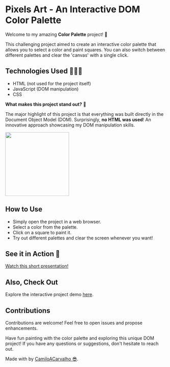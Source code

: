 # Pixels Art - An Interactive DOM Color Palette

Welcome to my amazing **Color Palette** project! 🎨

This challenging project aimed to create an interactive color palette that allows you to select a color and paint squares. You can also switch between different palettes and clear the 'canvas' with a single click.

## Technologies Used 👨🏻‍💻

- HTML (not used for the project itself)
- JavaScript (DOM manipulation)
- CSS

**What makes this project stand out?** 🚀

The major highlight of this project is that everything was built directly in the Document Object Model (DOM). Surprisingly, **no HTML was used**! An innovative approach showcasing my DOM manipulation skills.

<img src="https://github.com/CamiloACarvalho/Pixels_Art/assets/111397870/da07a971-75d1-4e7e-b024-726c41744bfa" width="200">

## How to Use

- Simply open the project in a web browser.
- Select a color from the palette.
- Click on a square to paint it.
- Try out different palettes and clear the screen whenever you want!

## See it in Action 🎦

[Watch this short presentation!](https://www.youtube.com/watch?v=TBjn19KV4Z0)

## Also, Check Out

Explore the interactive project demo [here](URL_TO_PROJECT_DEMO).

## Contributions

Contributions are welcome! Feel free to open issues and propose enhancements.

Have fun painting with the color palette and exploring this unique DOM project! If you have any questions or suggestions, don't hesitate to reach out.

Made with by [CamiloACarvalho 😎](https://github.com/CamiloACarvalho).
